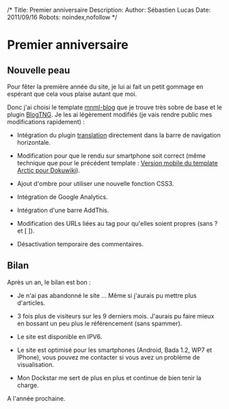 /*
Title: Premier anniversaire
Description: 
Author: Sébastien Lucas
Date: 2011/09/16
Robots: noindex,nofollow
*/
# Premier anniversaire

## Nouvelle peau
Pour fêter la première année du site, je lui ai fait un petit gommage en espérant que cela vous plaise autant que moi.

Donc j'ai choisi le template [mnml-blog](http://www.dokuwiki.org/template:mnml-blog) que je trouve très sobre de base et le plugin [BlogTNG](http://www.dokuwiki.org/plugin:blogtng). Je les ai légèrement modifiés (je vais rendre public mes modifications rapidement) :

*	Intégration du plugin [translation](http://www.dokuwiki.org/plugin:translation) directement dans la barre de navigation horizontale.

*	Modification pour que le rendu sur smartphone soit correct (même technique que pour le précédent template : [Version mobile du template Arctic pour Dokuwiki](fr/oss/dokuwiki-arctic-mobile)).

*	Ajout d'ombre pour utiliser une nouvelle fonction CSS3.

*	Intégration de Google Analytics.

*	Intégration d'une barre AddThis.

*	Modification des URLs liées au tag pour qu'elles soient propres (sans ? et [ ]).

*	Désactivation temporaire des commentaires.

## Bilan

Après un an, le bilan est bon :

*	Je n'ai pas abandonné le site ... Même si j'aurais pu mettre plus d'articles.

*	3 fois plus de visiteurs sur les 9 derniers mois. J'aurais pu faire mieux en bossant un peu plus le référencement (sans spammer).

*	Le site est disponible en IPV6.

*	Le site est optimisé pour les smartphones (Android, Bada 1.2, WP7 et IPhone), vous pouvez me contacter si vous avez un problème de visualisation.

*	Mon Dockstar me sert de plus en plus et continue de bien tenir la charge.

A l'année prochaine.
